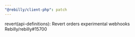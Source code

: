 ```yaml
---
"@rebilly/client-php": patch
---
```


revert(api-definitions): Revert orders experimental webhooks Rebilly/rebilly#15700
